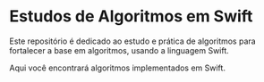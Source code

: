 # Estudos de Algoritmos em Swift

<p>Este repositório é dedicado ao estudo e prática de algoritmos para fortalecer a base em algoritmos, usando a linguagem Swift.</p> 

<p>Aqui você encontrará algoritmos implementados em Swift.<p>
